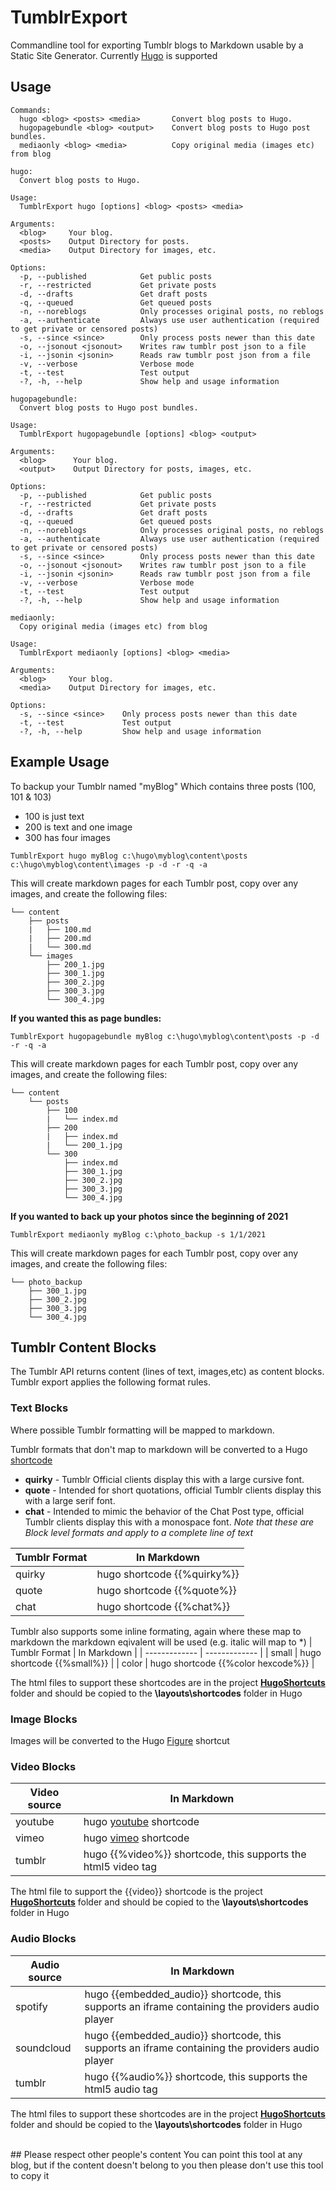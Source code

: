 # TumblrExport

Commandline tool for exporting Tumblr blogs to Markdown usable by a Static Site Generator.
Currently [Hugo](https://gohugo.io/) is supported

## Usage

```
Commands:
  hugo <blog> <posts> <media>       Convert blog posts to Hugo.
  hugopagebundle <blog> <output>    Convert blog posts to Hugo post bundles.
  mediaonly <blog> <media>          Copy original media (images etc) from blog
```


```
hugo:
  Convert blog posts to Hugo.

Usage:
  TumblrExport hugo [options] <blog> <posts> <media>

Arguments:
  <blog>     Your blog.
  <posts>    Output Directory for posts.
  <media>    Output Directory for images, etc.

Options:
  -p, --published            Get public posts
  -r, --restricted           Get private posts
  -d, --drafts               Get draft posts
  -q, --queued               Get queued posts
  -n, --noreblogs            Only processes original posts, no reblogs
  -a, --authenticate         Always use user authentication (required to get private or censored posts)
  -s, --since <since>        Only process posts newer than this date
  -o, --jsonout <jsonout>    Writes raw tumblr post json to a file
  -i, --jsonin <jsonin>      Reads raw tumblr post json from a file
  -v, --verbose              Verbose mode
  -t, --test                 Test output
  -?, -h, --help             Show help and usage information
```


```
hugopagebundle:
  Convert blog posts to Hugo post bundles.

Usage:
  TumblrExport hugopagebundle [options] <blog> <output>

Arguments:
  <blog>      Your blog.
  <output>    Output Directory for posts, images, etc.

Options:
  -p, --published            Get public posts
  -r, --restricted           Get private posts
  -d, --drafts               Get draft posts
  -q, --queued               Get queued posts
  -n, --noreblogs            Only processes original posts, no reblogs
  -a, --authenticate         Always use user authentication (required to get private or censored posts)
  -s, --since <since>        Only process posts newer than this date
  -o, --jsonout <jsonout>    Writes raw tumblr post json to a file
  -i, --jsonin <jsonin>      Reads raw tumblr post json from a file
  -v, --verbose              Verbose mode
  -t, --test                 Test output
  -?, -h, --help             Show help and usage information
```

   
```
mediaonly:
  Copy original media (images etc) from blog

Usage:
  TumblrExport mediaonly [options] <blog> <media>

Arguments:
  <blog>     Your blog.
  <media>    Output Directory for images, etc.

Options:
  -s, --since <since>    Only process posts newer than this date
  -t, --test             Test output
  -?, -h, --help         Show help and usage information
```

## Example Usage
To backup your Tumblr named "myBlog"
Which contains three posts (100, 101 & 103)
- 100 is just text
- 200 is text and one image
- 300 has four images
```
TumblrExport hugo myBlog c:\hugo\myblog\content\posts c:\hugo\myblog\content\images -p -d -r -q -a
```
This will create markdown pages for each Tumblr post, copy over any images, and create the following files:

```
└── content
    ├── posts
    |   ├── 100.md 
    |   ├── 200.md 
    |   └── 300.md         
    └── images
        ├── 200_1.jpg
        ├── 300_1.jpg
        ├── 300_2.jpg
        ├── 300_3.jpg
        └── 300_4.jpg 
```
**If you wanted this as page bundles:**
```
TumblrExport hugopagebundle myBlog c:\hugo\myblog\content\posts -p -d -r -q -a
```
This will create markdown pages for each Tumblr post, copy over any images, and create the following files:

```
└── content
    └── posts
        ├── 100
        |   └── index.md
        ├── 200
        |   ├── index.md
        |   └── 200_1.jpg
        └── 300
            ├── index.md      
            ├── 300_1.jpg
            ├── 300_2.jpg
            ├── 300_3.jpg
            └── 300_4.jpg 
```
**If you wanted to back up your photos since the beginning of 2021**
```
TumblrExport mediaonly myBlog c:\photo_backup -s 1/1/2021
```
This will create markdown pages for each Tumblr post, copy over any images, and create the following files:

```
└── photo_backup
    ├── 300_1.jpg
    ├── 300_2.jpg
    ├── 300_3.jpg
    └── 300_4.jpg 
```

## Tumblr Content Blocks
The Tumblr API returns content (lines of text, images,etc) as content blocks.  Tumblr export applies the following format rules.

### Text Blocks
Where possible Tumblr formatting will be mapped to markdown.

Tumblr formats that don't map to markdown will be converted to a Hugo [shortcode](https://gohugo.io/templates/shortcode-templates/)

- **quirky** - Tumblr Official clients display this with a large cursive font.
- **quote** - Intended for short quotations, official Tumblr clients display this with a large serif font.
- **chat** - Intended to mimic the behavior of the Chat Post type, official Tumblr clients display this with a monospace font.
*Note that these are Block level formats and apply to a complete line of text*


| Tumblr Format  | In Markdown |
| ------------- | ------------- |
| quirky | hugo shortcode {{%quirky%}} |
| quote  | hugo shortcode {{%quote%}}  |
| chat  | hugo shortcode {{%chat%}}  |

Tumblr also supports some inline formating, again where these map to markdown the markdown eqivalent will be used (e.g. italic will map to \*)
| Tumblr Format  | In Markdown |
| ------------- | ------------- |
| small | hugo shortcode {{%small%}} |
| color  | hugo shortcode {{%color hexcode%}}  |

The html files to support these shortcodes are in the project **[HugoShortcuts](https://github.com/noelanderson/TumblrExport/tree/master/HugoShortcuts)** folder and should be copied to the **\\layouts\\shortcodes** folder in Hugo

### Image Blocks
Images will be converted to the Hugo [Figure](https://gohugo.io/content-management/shortcodes/#figure) shortcut

### Video Blocks
| Video source  | In Markdown |
| ------------- | ------------- |
| youtube | hugo [youtube](https://gohugo.io/content-management/shortcodes/#youtube) shortcode  |
| vimeo  | hugo [vimeo](https://gohugo.io/content-management/shortcodes/#vimeo) shortcode  |
| tumblr  | hugo {{%video%}} shortcode,  this supports the html5 video tag |

The html file to support the {{video}} shortcode is the project **[HugoShortcuts](https://github.com/noelanderson/TumblrExport/tree/master/HugoShortcuts)** folder and should be copied to the **\\layouts\\shortcodes** folder in Hugo

### Audio Blocks
| Audio source  | In Markdown |
| ------------- | ------------- |
| spotify  | hugo {{embedded_audio}} shortcode, this supports an iframe containing the providers audio player  |
| soundcloud  | hugo {{embedded_audio}} shortcode, this supports an iframe containing the providers audio player  |
| tumblr  | hugo {{%audio%}} shortcode, this supports the html5 audio tag |

The html files to support these shortcodes are in the project **[HugoShortcuts](https://github.com/noelanderson/TumblrExport/tree/master/HugoShortcuts)** folder and should be copied to the **\\layouts\\shortcodes** folder in Hugo

</br>
## Please respect other people's content
You can point this tool at any blog, but if the content doesn't belong to you then please don't use this tool to copy it